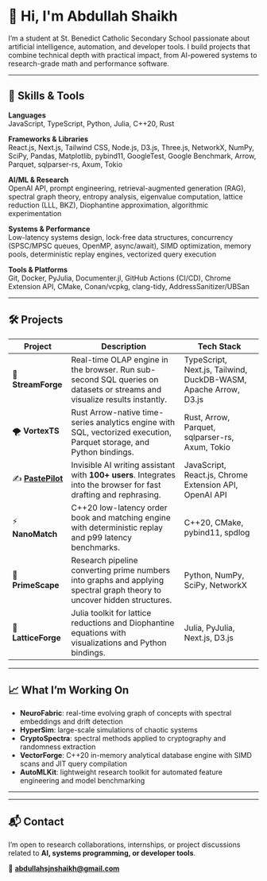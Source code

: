 # 👋 Hi, I'm Abdullah Shaikh  

I’m a student at St. Benedict Catholic Secondary School passionate about artificial intelligence, automation, and developer tools. I build projects that combine technical depth with practical impact, from AI-powered systems to research-grade math and performance software.  

---

## 🧠 Skills & Tools  

**Languages**  
JavaScript, TypeScript, Python, Julia, C++20, Rust  

**Frameworks & Libraries**  
React.js, Next.js, Tailwind CSS, Node.js, D3.js, Three.js, NetworkX, NumPy, SciPy, Pandas, Matplotlib, pybind11, GoogleTest, Google Benchmark, Arrow, Parquet, sqlparser-rs, Axum, Tokio  

**AI/ML & Research**  
OpenAI API, prompt engineering, retrieval-augmented generation (RAG), spectral graph theory, entropy analysis, eigenvalue computation, lattice reduction (LLL, BKZ), Diophantine approximation, algorithmic experimentation  

**Systems & Performance**  
Low-latency systems design, lock-free data structures, concurrency (SPSC/MPSC queues, OpenMP, async/await), SIMD optimization, memory pools, deterministic replay engines, vectorized query execution  

**Tools & Platforms**  
Git, Docker, PyJulia, Documenter.jl, GitHub Actions (CI/CD), Chrome Extension API, CMake, Conan/vcpkg, clang-tidy, AddressSanitizer/UBSan  

---

## 🛠️ Projects  

| Project | Description | Tech Stack |
|---------|-------------|------------|
| 🌊 **StreamForge** | Real-time OLAP engine in the browser. Run sub-second SQL queries on datasets or streams and visualize results instantly. | TypeScript, Next.js, Tailwind, DuckDB-WASM, Apache Arrow, D3.js |
| 🌪️ **VortexTS** | Rust Arrow-native time-series analytics engine with SQL, vectorized execution, Parquet storage, and Python bindings. | Rust, Arrow, Parquet, sqlparser-rs, Axum, Tokio |
| ✍️ [**PastePilot**](https://pastepilot.xyz) | Invisible AI writing assistant with **100+ users**. Integrates into the browser for fast drafting and rephrasing. | JavaScript, React.js, Chrome Extension API, OpenAI API |
| ⚡ **NanoMatch** | C++20 low-latency order book and matching engine with deterministic replay and p99 latency benchmarks. | C++20, CMake, pybind11, spdlog |
| 🔢 **PrimeScape** | Research pipeline converting prime numbers into graphs and applying spectral graph theory to uncover hidden structures. | Python, NumPy, SciPy, NetworkX |
| 🧮 **LatticeForge** | Julia toolkit for lattice reductions and Diophantine equations with visualizations and Python bindings. | Julia, PyJulia, Next.js, D3.js |

---

## 📈 What I’m Working On  

- **NeuroFabric**: real-time evolving graph of concepts with spectral embeddings and drift detection  
- **HyperSim**: large-scale simulations of chaotic systems  
- **CryptoSpectra**: spectral methods applied to cryptography and randomness extraction  
- **VectorForge**: C++20 in-memory analytical database engine with SIMD scans and JIT query compilation  
- **AutoMLKit**: lightweight research toolkit for automated feature engineering and model benchmarking  

---

---

## 📬 Contact  

I’m open to research collaborations, internships, or project discussions related to **AI, systems programming, or developer tools**.  

📧 **abdullahsjnshaikh@gmail.com**  
